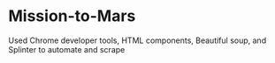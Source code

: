 # Mission-to-Mars
Used Chrome developer tools, HTML components, Beautiful soup, and Splinter to automate and scrape
